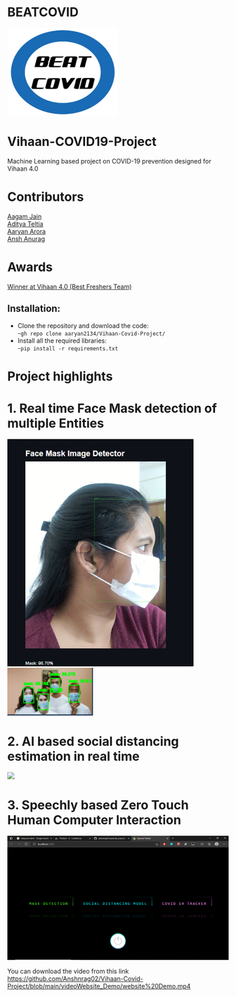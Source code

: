 # BEATCOVID
<img src = "images/beat.png" height="200" width="250">

# Vihaan-COVID19-Project
Machine Learning based project on COVID-19 prevention designed for Vihaan 4.0

# Contributors
[Aagam Jain](https://github.com/aagamjainaj7)</br>
[Aditya Teltia](https://github.com/AdityaTeltia)</br>
[Aaryan Arora](https://github.com/aaryan2134)</br>
[Ansh Anurag](https://github.com/Anshnrag02)</br>

# Awards
[Winner at Vihaan 4.0 (Best Freshers Team)](https://devfolio.co/submissions/beatcovid-1829)
## Installation:
* Clone the repository and download the code:<br>
   -```gh repo clone aaryan2134/Vihaan-Covid-Project/```
* Install all the required libraries:<br>
   -```pip install -r requirements.txt```

# Project highlights

# 1. Real time Face Mask detection of multiple Entities

<img src = "https://github.com/Anshnrag02/Vihaan-Covid-Project/blob/main/images/unknown.png">
<img src = "https://github.com/Anshnrag02/Vihaan-Covid-Project/blob/main/images/unknown%20(1).png">

# 2. AI based social distancing estimation in real time

<img src = "https://github.com/Anshnrag02/Vihaan-Covid-Project/blob/main/images/output.gif">

# 3. Speechly based Zero Touch Human Computer Interaction

<img src = "https://github.com/Anshnrag02/Vihaan-Covid-Project/blob/main/images/Screenshot_462.png">

You can download the video from this link</br>
https://github.com/Anshnrag02/Vihaan-Covid-Project/blob/main/videoWebsite_Demo/website%20Demo.mp4
